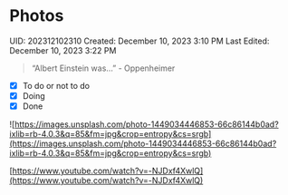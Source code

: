 # Photos

UID: 202312102310
Created: December 10, 2023 3:10 PM
Last Edited: December 10, 2023 3:22 PM

> “Albert Einstein was…” - Oppenheimer
> 
- [x]   To do or not to do
- [x]   Doing
- [x]   Done

![https://images.unsplash.com/photo-1449034446853-66c86144b0ad?ixlib=rb-4.0.3&q=85&fm=jpg&crop=entropy&cs=srgb](https://images.unsplash.com/photo-1449034446853-66c86144b0ad?ixlib=rb-4.0.3&q=85&fm=jpg&crop=entropy&cs=srgb)

[https://www.youtube.com/watch?v=-NJDxf4XwlQ](https://www.youtube.com/watch?v=-NJDxf4XwlQ)
